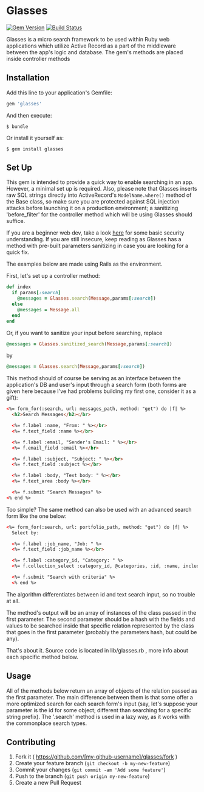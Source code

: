 # Glasses
[![Gem Version](https://badge.fury.io/rb/glasses.svg)](http://badge.fury.io/rb/glasses) [![Build Status](https://travis-ci.org/otamm/Glasses.svg?branch=master)](https://travis-ci.org/otamm/Glasses)

Glasses is a micro search framework to be used within Ruby web applications which utilize Active Record as a part of the middleware between the app's logic and database.
The gem's methods are placed inside controller methods 

## Installation

Add this line to your application's Gemfile:

```ruby
gem 'glasses'
```

And then execute:

    $ bundle

Or install it yourself as:

    $ gem install glasses

## Set Up
This gem is intended to provide a quick way to enable searching in an app.
However, a minimal set up is required. Also, please note that Glasses inserts raw SQL strings directly into ActiveRecord's ```ModelName.where()``` method of the Base class, so make sure you are protected against SQL injection attacks before launching it on a production environment; a sanitizing 'before_filter' for the controller method which will be using Glasses should suffice.

If you are a beginner web dev, take a look [here](http://guides.rubyonrails.org/security.html#sql-injection) for some basic security understanding. If you are still insecure, keep reading as Glasses has a method with pre-built parameters sanitizing in case you are looking for a quick fix.

The examples below are made using Rails as the environment.

First, let's set up a controller method:
```ruby
def index
  if params[:search]
    @messages = Glasses.search(Message,params[:search])
  else
    @messages = Message.all
  end
end
```
Or, if you want to sanitize your input before searching, replace
```ruby
@messages = Glasses.sanitized_search(Message,params[:search])
```
by
```ruby
@messages = Glasses.search(Message,params[:search])
```


This method should of course be serving as an interface between
the application's DB and user's input through a search form
(both forms are given here because I've had problems building
my first one, consider it as a gift):
```html
<%= form_for(:search, url: messages_path, method: "get") do |f| %>
  <h2>Search Messages</h2></br>

  <%= f.label :name, "From: " %></br>
  <%= f.text_field :name %></br>

  <%= f.label :email, "Sender's Email: " %></br>
  <%= f.email_field :email %></br>

  <%= f.label :subject, "Subject: " %></br>
  <%= f.text_field :subject %></br>

  <%= f.label :body, "Text body: " %></br>
  <%= f.text_area :body %></br>

  <%= f.submit "Search Messages" %>
<% end %>
```

Too simple? The same method can also be used with an advanced search form
like the one below:

```html
<%= form_for(:search, url: portfolio_path, method: "get") do |f| %>
  Select by:

  <%= f.label :job_name, "Job: " %>
  <%= f.text_field :job_name %></br>

  <%= f.label :category_id, "Category: " %>
  <%= f.collection_select :category_id, @categories, :id, :name, include_blank: "All"  %></br>

  <%= f.submit "Search with criteria" %>
  <% end %>
```
The algorithm differentiates between id and text search input,
so no trouble at all.

The method's output will be an array of instances of the class
passed in the first parameter. The second parameter should be a
hash with the fields and values to be searched inside that specific
relation represented by the class that goes in the first parameter
(probably the parameters hash, but could be any).

That's about it. Source code is located in lib/glasses.rb , more info
about each specific method below.

## Usage

All of the methods below return an array of objects of the
relation passed as the first parameter. The main difference
between them is that some offer a more optimized search for
each search form's input (say, let's suppose your parameter is
the id for some object; different than searching for a specific
string prefix).
The '.search' method is used in a lazy way, as it
works with the commonplace search types.

## Contributing

1. Fork it ( https://github.com/[my-github-username]/glasses/fork )
2. Create your feature branch (`git checkout -b my-new-feature`)
3. Commit your changes (`git commit -am 'Add some feature'`)
4. Push to the branch (`git push origin my-new-feature`)
5. Create a new Pull Request
